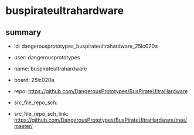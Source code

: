 # buspirateultrahardware
 
## summary 
* id: dangerousprototypes_buspirateultrahardware_25lc020a
* user: dangerousprototypes
* name: buspirateultrahardware
* board: 25lc020a
* repo: https://github.com/DangerousPrototypes/BusPirateUltraHardware



* src_file_repo_sch: 
* src_file_repo_sch_link: https://github.com/DangerousPrototypes/BusPirateUltraHardware/tree/master/






